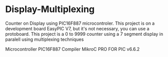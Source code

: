 # Display-Multiplexing
Counter on Display using PIC16F887 microcontroler.
This project is on a development board EasyPIC V7, but it's not necessary, you can use a protoboard.
This project is a 0 to 9999 counter using a 7 segment display in paralell using multiplexing techniques

Microcontroller PIC16F887
Compiler MikroC PRO FOR PIC v6.6.2
